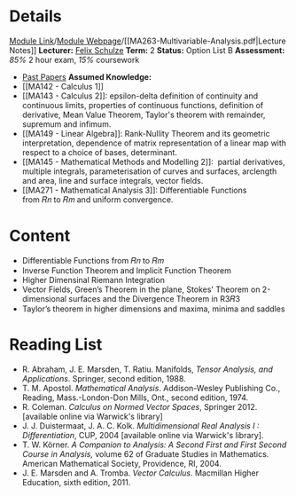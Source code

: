 # Details
[Module Link](https://courses.warwick.ac.uk/modules/2023/MA263-10)/[Module Webpage](https://warwick.ac.uk/fac/sci/maths/currentstudents/ughandbook/year2/ma263/)/[[MA263-Multivariable-Analysis.pdf|Lecture Notes]]
**Lecturer:** [Felix Schulze](https://warwick.ac.uk/fac/sci/maths/people/staff/schulze/)
**Term:** 2
**Status:** Option List B
**Assessment:** *85%* 2 hour exam, *15%* coursework
- [Past Papers](https://warwick.ac.uk/exampapers?q=MA263)
**Assumed Knowledge:** 
- [[MA142 - Calculus 1]]
- [[MA143 - Calculus 2]]: epsilon-delta definition of continuity and continuous limits, properties of continuous functions, definition of derivative, Mean Value Theorem, Taylor's theorem with remainder, supremum and infimum.
- [[MA149 - Linear Algebra]]: Rank-Nullity Theorem and its geometric interpretation, dependence of matrix representation of a linear map with respect to a choice of bases, determinant.
- [[MA145 - Mathematical Methods and Modelling 2]]:  partial derivatives, multiple integrals, parameterisation of curves and surfaces, arclength and area, line and surface integrals, vector fields.
- [[MA271 - Mathematical Analysis 3]]: Differentiable Functions from 𝑅𝑛 to 𝑅𝑚 and uniform convergence.

# Content 
- Differentiable Functions from 𝑅𝑛 to 𝑅𝑚
- Inverse Function Theorem and Implicit Function Theorem
- Higher Dimensinal Riemann Integration
- Vector Fields, Green’s Theorem in the plane, Stokes' Theorem on 2-dimensional surfaces and the Divergence Theorem in R3𝑅3
- Taylor’s theorem in higher dimensions and maxima, minima and saddles

# Reading List
- R. Abraham, J. E. Marsden, T. Ratiu. Manifolds, _Tensor Analysis, and Applications_. Springer, second edition, 1988.
- T. M. Apostol. _Mathematical Analysis_. Addison-Wesley Publishing Co., Reading, Mass.-London-Don Mills, Ont., second edition, 1974.
- R. Coleman. _Calculus on Normed Vector Spaces_, Springer 2012. [available online via Warwick's library]
- J. J. Duistermaat, J. A. C. Kolk. _Multidimensional Real Analysis I : Differentiation_, CUP, 2004 [available online via Warwick's library].
- T. W. Körner. _A Companion to Analysis: A Second First and First Second Course in Analysis,_ volume 62 of Graduate Studies in Mathematics. American Mathematical Society, Providence, RI, 2004.
- J. E. Marsden and A. Tromba. _Vector Calculus_. Macmillan Higher Education, sixth edition, 2011.